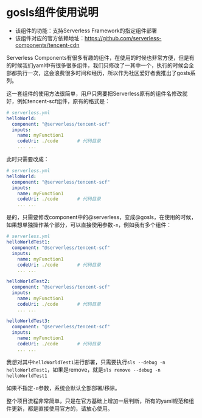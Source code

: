 # gosls组件使用说明

* 该组件的功能：支持Serverless Framework的指定组件部署
* 该组件对应的官方依赖地址：https://github.com/serverless-components/tencent-cdn

Serverless Components有很多有趣的组件，在使用的时候也非常方便，但是有的时候我们yaml中有很多很多组件，我们只修改了一其中一个，执行的时候会全部都执行一次，这会浪费很多时间和经历，所以作为社区爱好者我推出了gosls系列。

这一套组件的使用方法很简单，用户只需要把Serverless原有的组件名修改就好，例如tencent-scf组件，原有的格式是：

```yml
# serverless.yml
helloWorld:
  component: "@serverless/tencent-scf"
  inputs:
    name: myFunction1
    codeUri: ./code       # 代码目录
    ... ...
```

此时只需要改成：

```yml
# serverless.yml
helloWorld:
  component: "@serverless/tencent-scf"
  inputs:
    name: myFunction1
    codeUri: ./code       # 代码目录
    ... ...
```

是的，只需要修改component中的@serverless，变成@gosls，在使用的时候，如果想单独操作某个部分，可以直接使用参数`-n`，例如我有多个组件：

```yaml
# serverless.yml
helloWorldTest1:
  component: "@serverless/tencent-scf"
  inputs:
    name: myFunction1
    codeUri: ./code       # 代码目录
    ... ...

helloWorldTest2:
  component: "@serverless/tencent-scf"
  inputs:
    name: myFunction1
    codeUri: ./code       # 代码目录
    ... ...
    
helloWorldTest3:
  component: "@serverless/tencent-scf"
  inputs:
    name: myFunction1
    codeUri: ./code       # 代码目录
    ... ...
```

我想对其中`helloWorldTest1`进行部署，只需要执行`sls --debug -n helloWorldTest1`，如果是remove，就是`sls remove --debug -n helloWorldTest1`

如果不指定`-n`参数，系统会默认全部部署/移除。

整个项目流程非常简单，只是在官方基础上增加一层判断，所有的yaml规范和组件更新，都是直接使用官方的，请放心使用。
